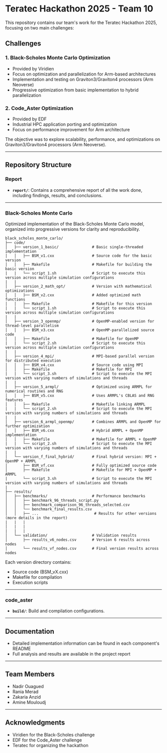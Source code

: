# Teratec Hackathon 2025 - Team 10

This repository contains our team's work for the Teratec Hackathon 2025, focusing on two main challenges:

## Challenges

### 1. Black-Scholes Monte Carlo Optimization
- Provided by Viridien
- Focus on optimization and parallelization for Arm-based architectures
- Implementation and testing on Graviton3/Graviton4 processors (Arm Neoverse)
- Progressive optimization from basic implementation to hybrid parallelization

### 2. Code_Aster Optimization
- Provided by EDF
- Industrial HPC application porting and optimization
- Focus on performance improvement for Arm architecture

The objective was to explore scalability, performance, and optimizations on Graviton3/Graviton4 processors (Arm Neoverse).

---

## Repository Structure

### **Report**
- **`report/`**: Contains a comprehensive report of all the work done, including findings, results, and conclusions.

---

### **Black-Scholes Monte Carlo**
Optimized implementation of the Black-Scholes Monte Carlo model, organized into progressive versions for clarity and reproducibility.

```plaintext
black_scholes_monte_carlo/
├── code/
│   ├── version_1_basic/               # Basic single-threaded implementation
│   │   ├── BSM_v1.cxx                 # Source code for the basic version
│   │   ├── Makefile                   # Makefile for building the basic version
|   |   └── script_1.sh                # Script to execute this version across multiple simulation configurations
|   |   
│   ├── version_2_math_opt/            # Version with mathematical optimizations
│   │   ├── BSM_v2.cxx                 # Added optimized math functions
│   │   ├── Makefile                   # Makefile for this version
|   |   └── script_1.sh                # Script to execute this version across multiple simulation configurations
|   | 
│   ├── version_3_openmp/              # OpenMP-enabled version for thread-level parallelism
│   │   ├── BSM_v3.cxx                 # OpenMP-parallelized source code
│   │   ├── Makefile                   # Makefile for OpenMP
|   |   └── script_2.sh                # Script to execute this version across multiple simulation configurations
|   |                          
│   ├── version_4_mpi/                 # MPI-based parallel version for distributed execution
│   │   ├── BSM_v4.cxx                 # Source code using MPI
│   │   ├── Makefile                   # Makefile for MPI
|   |   └── script_3.sh                # Script to execute the MPI version with varying numbers of simulations and threads
|   |  
│   ├── version_5_armpl/               # Optimized using ARMPL for numerical routines and RNG
│   │   ├── BSM_v5.cxx                 # Uses ARMPL's CBLAS and RNG features
│   │   ├── Makefile                   # Makefile linking ARMPL
|   |   └── script_2.sh                # Script to execute the MPI version with varying numbers of simulations and threads
|   |
│   ├── version_6_armpl_openmp/        # Combines ARMPL and OpenMP for further optimization
│   │   ├── BSM_v6.cxx                 # Hybrid ARMPL + OpenMP implementation
│   │   ├── Makefile                   # Makefile for ARMPL + OpenMP
|   |   └── script_2.sh                # Script to execute the MPI version with varying numbers of simulations and threads
|   |
│   └── version_f_final_hybrid/        # Final hybrid version: MPI + OpenMP + ARMPL
│       ├── BSM_vf.cxx                 # Fully optimized source code
│       ├── Makefile                   # Makefile for MPI + OpenMP + ARMPL
|       └── script_3.sh                # Script to execute the MPI version with varying numbers of simulations and threads
|        
├── results/                           
│   ├── benchmarks/                    # Performance benchmarks
│   │   ├── benchmark_96_threads_script.py
│   │   ├── benchmark_comparison_96_threads_selected.csv
│   │   └── benchmark_final_results.csv
│   │   ├── ...                         # Results for other versions (more details in the report)
|   |   |
│   |   |
|   |   |
│   └── validation/                    # Validation results
│       ├── results_v6_nodes.csv       # Version 6 results across nodes
│       └── results_vf_nodes.csv       # Final version results across nodes
```

Each version directory contains:
- Source code (BSM_vX.cxx)
- Makefile for compilation
- Execution scripts
  
---

### **code_aster** 
- **`build/`**: Build and compilation configurations.

---

## Documentation

- Detailed implementation information can be found in each component's README
- Full analysis and results are available in the project report

---

## Team Members

- Nadir Ouagued
- Rania Merad
- Zakaria Anzid
- Amine Mouloudj

---

## Acknowledgments

- Viridien for the Black-Scholes challenge
- EDF for the Code_Aster challenge
- Teratec for organizing the hackathon
